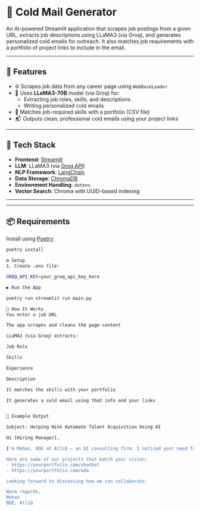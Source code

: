 # 📧 Cold Mail Generator

An AI-powered Streamlit application that scrapes job postings from a given URL, extracts job descriptions using LLaMA3 (via Groq), and generates personalized cold emails for outreach. It also matches job requirements with a portfolio of project links to include in the email.

---

## 🚀 Features

- 🌐 Scrapes job data from any career page using `WebBaseLoader`
- 🧠 Uses **LLaMA3-70B** model (via Groq) for:
  - Extracting job roles, skills, and descriptions
  - Writing personalized cold emails
- 📁 Matches job-required skills with a portfolio (CSV file)
- 📬 Outputs clean, professional cold emails using your project links

---

## 🧩 Tech Stack

- **Frontend**: [Streamlit](https://streamlit.io)
- **LLM**: LLaMA3 (via [Groq API](https://console.groq.com/))
- **NLP Framework**: [LangChain](https://www.langchain.com/)
- **Data Storage**: [ChromaDB](https://docs.trychroma.com/)
- **Environment Handling**: `dotenv`
- **Vector Search**: Chroma with UUID-based indexing

---

---

## 📦 Requirements

Install using [Poetry](https://python-poetry.org/):

```bash
poetry install

⚙️ Setup
1. Create .env file:

GROQ_API_KEY=your_groq_api_key_here

▶️ Run the App

poetry run streamlit run main.py

🧠 How It Works
You enter a job URL

The app scrapes and cleans the page content

LLaMA3 (via Groq) extracts:

Job Role

Skills

Experience

Description

It matches the skills with your portfolio

It generates a cold email using that info and your links


🧪 Example Output

Subject: Helping Nike Automate Talent Acquisition Using AI

Hi [Hiring Manager],

I'm Mohan, BDE at AtliQ – an AI consulting firm. I noticed your need for a Machine Learning Engineer experienced in NLP and deployment...

Here are some of our projects that match your vision:
- https://yourportfolio.com/chatbot
- https://yourportfolio.com/eda

Looking forward to discussing how we can collaborate.

Warm regards,  
Mohan  
BDE, AtliQ

